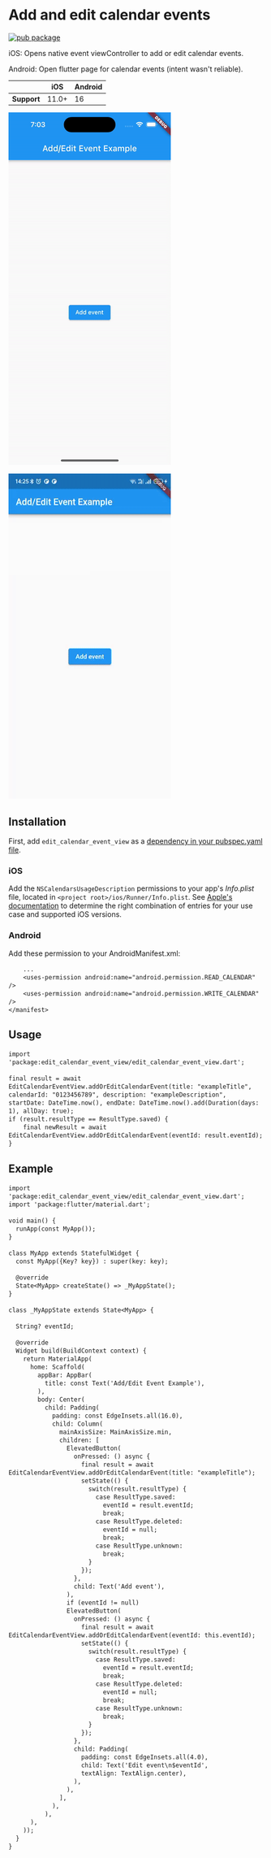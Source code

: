 <?code-excerpt path-base="excerpts/packages/edit_calendar_event_view"?>

# Add and edit calendar events

[![pub package](https://img.shields.io/pub/v/edit_calendar_event_view.svg)](https://pub.dev/packages/edit_calendar_event_view)

iOS: Opens native event viewController to add or edit calendar events.

Android: Open flutter page for calendar events (intent wasn't reliable).

|             | iOS   | Android |
|-------------|-------|---------|
| **Support** | 11.0+ | 16      |

![The example app running in iOS](https://github.com/chris-wolf/edit_calendar_event_view/blob/main/example/videos/edit_calendar_event_view_example.gif?raw=true)



![The example app running in Android](https://github.com/chris-wolf/edit_calendar_event_view/blob/main/example/videos/edit_calendar_event_view_android_example.gif?raw=true)

## Installation

First, add `edit_calendar_event_view` as a [dependency in your pubspec.yaml file](https://flutter.dev/using-packages/).

### iOS

Add the `NSCalendarsUsageDescription` permissions to your app's _Info.plist_ file, located
in `<project root>/ios/Runner/Info.plist`. See
[Apple's documentation](https://developer.apple.com/documentation/bundleresources/information_property_list/nsapptransportsecurity)
to determine the right combination of entries for your use case and supported iOS versions.

### Android

Add these permission to your AndroidManifest.xml:
```
    ...
    <uses-permission android:name="android.permission.READ_CALENDAR" />
    <uses-permission android:name="android.permission.WRITE_CALENDAR" />
</manifest>
```

##  Usage

```
import 'package:edit_calendar_event_view/edit_calendar_event_view.dart';

final result = await EditCalendarEventView.addOrEditCalendarEvent(title: "exampleTitle", calendarId: "0123456789", description: "exampleDescription", startDate: DateTime.now(), endDate: DateTime.now().add(Duration(days: 1), allDay: true);
if (result.resultType == ResultType.saved) {
    final newResult = await EditCalendarEventView.addOrEditCalendarEvent(eventId: result.eventId);
}

```

## Example

```
import 'package:edit_calendar_event_view/edit_calendar_event_view.dart';
import 'package:flutter/material.dart';

void main() {
  runApp(const MyApp());
}

class MyApp extends StatefulWidget {
  const MyApp({Key? key}) : super(key: key);

  @override
  State<MyApp> createState() => _MyAppState();
}

class _MyAppState extends State<MyApp> {

  String? eventId;

  @override
  Widget build(BuildContext context) {
    return MaterialApp(
      home: Scaffold(
        appBar: AppBar(
          title: const Text('Add/Edit Event Example'),
        ),
        body: Center(
          child: Padding(
            padding: const EdgeInsets.all(16.0),
            child: Column(
              mainAxisSize: MainAxisSize.min,
              children: [
                ElevatedButton(
                  onPressed: () async {
                    final result = await EditCalendarEventView.addOrEditCalendarEvent(title: "exampleTitle");
                    setState(() {
                      switch(result.resultType) {
                        case ResultType.saved:
                          eventId = result.eventId;
                          break;
                        case ResultType.deleted:
                          eventId = null;
                          break;
                        case ResultType.unknown:
                          break;
                      }
                    });
                  },
                  child: Text('Add event'),
                ),
                if (eventId != null)
                ElevatedButton(
                  onPressed: () async {
                    final result = await EditCalendarEventView.addOrEditCalendarEvent(eventId: this.eventId);
                    setState(() {
                      switch(result.resultType) {
                        case ResultType.saved:
                          eventId = result.eventId;
                          break;
                        case ResultType.deleted:
                          eventId = null;
                          break;
                        case ResultType.unknown:
                          break;
                      }
                    });
                  },
                  child: Padding(
                    padding: const EdgeInsets.all(4.0),
                    child: Text('Edit event\n$eventId',
                    textAlign: TextAlign.center),
                  ),
                ),
              ],
            ),
          ),
      ),
    ));
  }
}
```